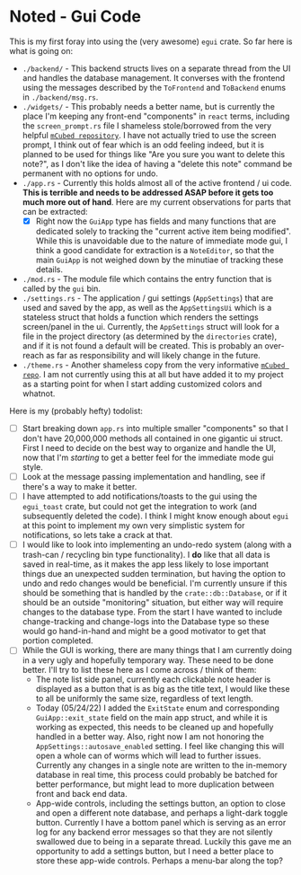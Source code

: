<!--
 Copyright (c) 2022 Tony Barbitta
 
 This Source Code Form is subject to the terms of the Mozilla Public
 License, v. 2.0. If a copy of the MPL was not distributed with this
 file, You can obtain one at http://mozilla.org/MPL/2.0/.
-->

# Noted - Gui Code

This is my first foray into using the (very awesome) `egui` crate. So far here is what is going on:
- `./backend/` - This backend structs lives on a separate thread from the UI and handles the database management. It converses with the frontend using the messages described by the `ToFrontend` and `ToBackend` enums in `./backend/msg.rs`.
- `./widgets/` - This probably needs a better name, but is currently the place I'm keeping any front-end "components" in `react` terms, including the `screen_prompt.rs` file I shameless stole/borrowed from the very helpful [`mCubed repository`](https://github.com/4JX/mCubed/blob/77b646385d6be0e30885ae95e656a60a601ac120/main/src/ui/widgets/screen_prompt.rs). I have not actually tried to use the screen prompt, I think out of fear which is an odd feeling indeed, but it is planned to be used for things like "Are you sure you want to delete this note?", as I don't like the idea of having a "delete this note" command be permanent with no options for undo.
- `./app.rs` - Currently this holds almost all of the active frontend / ui code. **This is terrible and needs to be addressed ASAP before it gets too much more out of hand**. Here are my current observations for parts that can be extracted:
    - [x] Right now the `GuiApp` type has fields and many functions that are dedicated solely to tracking the "current active item being modified". While this is unavoidable due to the nature of immediate mode gui, I think a good candidate for extraction is a `NoteEditor`, so that the main `GuiApp` is not weighed down by the minutiae of tracking these details.
- `./mod.rs` - The module file which contains the entry function that is called by the `gui` bin.
- `./settings.rs` - The application / gui settings (`AppSettings`) that are used and saved by the app, as well as the `AppSettingsUi` which is a stateless struct that holds a function which renders the settings screen/panel in the ui. Currently, the `AppSettings` struct will look for a file in the project directory (as determined by the `directories` crate), and if it is not found a default will be created. This is probably an over-reach as far as responsibility and will likely change in the future.
- `./theme.rs` - Another shameless copy from the very informative [`mCubed repo`](https://github.com/4JX/mCubed/blob/master/main/src/ui/app_theme.rs). I am not currently using this at all but have added it to my project as a starting point for when I start adding customized colors and whatnot.

Here is my (probably hefty) todolist:
- [ ] Start breaking down `app.rs` into multiple smaller "components" so that I don't have 20,000,000 methods all contained in one gigantic ui struct. First I need to decide on the best way to organize and handle the UI, now that I'm *starting* to get a better feel for the immediate mode gui style.
- [ ] Look at the message passing implementation and handling, see if there's a way to make it better.
- [ ] I have attempted to add notifications/toasts to the gui using the `egui_toast` crate, but could not get the integration to work (and subsequently deleted the code). I think I might know enough about `egui` at this point to implement my own very simplistic system for notifications, so lets take a crack at that.
- [ ] I would like to look into implementing an undo-redo system (along with a trash-can / recycling bin type functionality). I **do** like that all data is saved in real-time, as it makes the app less likely to lose important things due an unexpected sudden termination, but having the option to undo and redo changes would be beneficial. I'm currently unsure if this should be something that is handled by the `crate::db::Database`, or if it should be an outside "monitoring" situation, but either way will require changes to the database type. From the start I have wanted to include change-tracking and change-logs into the Database type so these would go hand-in-hand and might be a good motivator to get that portion completed. 
- [ ] While the GUI is working, there are many things that I am currently doing in a very ugly and hopefully temporary way. These need to be done better. I'll try to list these here as I come across / think of them:
    - The note list side panel, currently each clickable note header is displayed as a button that is as big as the title text, I would like these to all be uniformly the same size, regardless of text length.
    - Today (05/24/22) I added the `ExitState` enum and corresponding `GuiApp::exit_state` field on the main app struct, and while it is working as expected, this needs to be cleaned up and hopefully handled in a better way. Also, right now I am not honoring the `AppSettings::autosave_enabled` setting. I feel like changing this will open a whole can of worms which will lead to further issues. Currently any changes in a single note are written to the in-memory database in real time, this process could probably be batched for better performance, but might lead to more duplication between front and back end data.
    - App-wide controls, including the settings button, an option to close and open a different note database, and perhaps a light-dark toggle button. Currently I have a bottom panel which is serving as an error log for any backend error messages so that they are not silently swallowed due to being in a separate thread. Luckily this gave me an opportunity to add a settings button, but I need a better place to store these app-wide controls. Perhaps a menu-bar along the top?